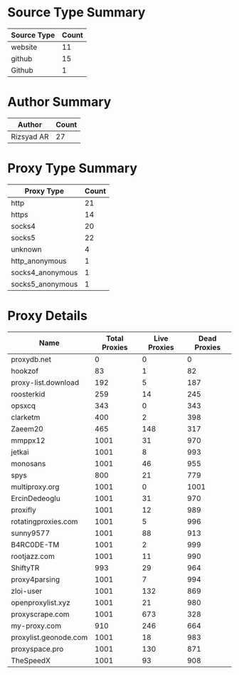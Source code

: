 # Source Type Summary

| Source Type | Count |
|-------------|-------|
| website | 11 |
| github | 15 |
| Github | 1 |


# Author Summary

| Author | Count |
|--------|-------|
| Rizsyad AR | 27 |


# Proxy Type Summary

| Proxy Type | Count |
|------------|-------|
| http | 21 |
| https | 14 |
| socks4 | 20 |
| socks5 | 22 |
| unknown | 4 |
| http_anonymous | 1 |
| socks4_anonymous | 1 |
| socks5_anonymous | 1 |


# Proxy Details

| Name | Total Proxies | Live Proxies | Dead Proxies |
|------|---------------|--------------|---------------|
| proxydb.net | 0 | 0 | 0 |
| hookzof | 83 | 1 | 82 |
| proxy-list.download | 192 | 5 | 187 |
| roosterkid | 259 | 14 | 245 |
| opsxcq | 343 | 0 | 343 |
| clarketm | 400 | 2 | 398 |
| Zaeem20 | 465 | 148 | 317 |
| mmppx12 | 1001 | 31 | 970 |
| jetkai | 1001 | 8 | 993 |
| monosans | 1001 | 46 | 955 |
| spys | 800 | 21 | 779 |
| multiproxy.org | 1001 | 0 | 1001 |
| ErcinDedeoglu | 1001 | 31 | 970 |
| proxifly | 1001 | 12 | 989 |
| rotatingproxies.com | 1001 | 5 | 996 |
| sunny9577 | 1001 | 88 | 913 |
| B4RC0DE-TM | 1001 | 2 | 999 |
| rootjazz.com | 1001 | 11 | 990 |
| ShiftyTR | 993 | 29 | 964 |
| proxy4parsing | 1001 | 7 | 994 |
| zloi-user | 1001 | 132 | 869 |
| openproxylist.xyz | 1001 | 21 | 980 |
| proxyscrape.com | 1001 | 673 | 328 |
| my-proxy.com | 910 | 246 | 664 |
| proxylist.geonode.com | 1001 | 18 | 983 |
| proxyspace.pro | 1001 | 130 | 871 |
| TheSpeedX | 1001 | 93 | 908 |
